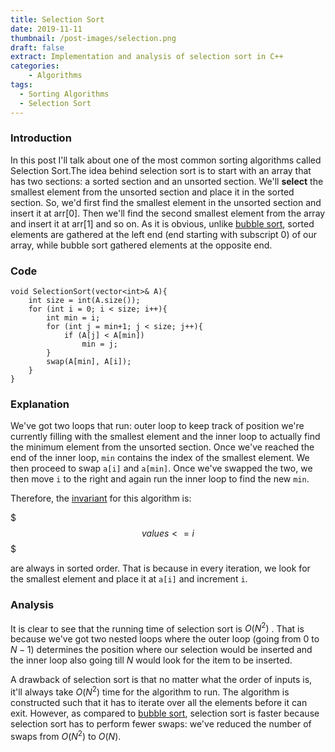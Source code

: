 ```yaml
---
title: Selection Sort
date: 2019-11-11
thumbnail: /post-images/selection.png
draft: false
extract: Implementation and analysis of selection sort in C++
categories: 
    - Algorithms
tags:
  - Sorting Algorithms
  - Selection Sort
---
```


### Introduction

In this post I'll talk about one of the most common sorting algorithms called Selection Sort.The idea behind selection sort is to start with an array that has two sections: a sorted section and an unsorted section. We'll **select** the smallest element from the unsorted section and place it in the sorted section. So, we'd first find the smallest element in the unsorted section and insert it at arr[0]. Then we'll find the second smallest element from the array and insert it at arr[1] and so on. As it is obvious, unlike [bubble sort](/bubble-sort), sorted elements are gathered at the left end (end starting with subscript 0) of our array, while bubble sort gathered elements at the opposite end.

### Code

```cpp{numberLines}
void SelectionSort(vector<int>& A){
    int size = int(A.size());
    for (int i = 0; i < size; i++){
        int min = i;
        for (int j = min+1; j < size; j++){
            if (A[j] < A[min])
                min = j;
        }
        swap(A[min], A[i]);
    }
}
```

### Explanation

We've got two loops that run: outer loop to keep track of position we're currently filling with the smallest element and the inner loop to actually find the minimum element from the unsorted section. Once we've reached the end of the inner loop, `min` contains the index of the smallest element. We then proceed to swap `a[i]` and `a[min]`. Once we've swapped the two, we then move `i` to the right and again run the inner loop to find the new `min`. 

Therefore, the [invariant](/bubble-sort#invariant) for this algorithm is:

$$$
values <= i
$$$

are always in sorted order. That is because in every iteration, we look for the smallest element and place it at `a[i]` and increment `i`. 


### Analysis

It is clear to see that the running time of selection sort is $O(N^2)$ . That is because we've got two nested loops where the outer loop (going from $0$ to $N - 1$) determines the position where our selection would be inserted and the inner loop also going till $N$ would look for the item to be inserted. 

A drawback of selection sort is that no matter what the order of inputs is, it'll always take $O(N^2)$ time for the algorithm to run. The algorithm is constructed such that it has to iterate over all the elements before it can exit. However, as compared to [bubble sort](/bubble-sort), selection sort is faster because selection sort has to perform fewer swaps: we've reduced the number of swaps from $O(N^2)$ to $O(N)$.